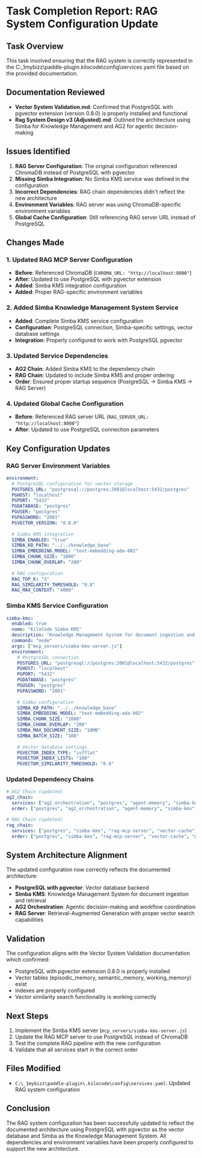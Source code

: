 # Task Completion Report: RAG System Configuration Update

## Task Overview
This task involved ensuring that the RAG system is correctly represented in the C:\_1mybizz\paddle-plugin\.kilocode\config\services.yaml file based on the provided documentation.

## Documentation Reviewed
- **Vector System Validation.md**: Confirmed that PostgreSQL with pgvector extension (version 0.8.0) is properly installed and functional
- **Rag System Design v3 (Adjusted).md**: Outlined the architecture using Simba for Knowledge Management and AG2 for agentic decision-making

## Issues Identified
1. **RAG Server Configuration**: The original configuration referenced ChromaDB instead of PostgreSQL with pgvector
2. **Missing Simba Integration**: No Simba KMS service was defined in the configuration
3. **Incorrect Dependencies**: RAG chain dependencies didn't reflect the new architecture
4. **Environment Variables**: RAG server was using ChromaDB-specific environment variables
5. **Global Cache Configuration**: Still referencing RAG server URL instead of PostgreSQL

## Changes Made

### 1. Updated RAG MCP Server Configuration
- **Before**: Referenced ChromaDB (`CHROMA_URL: "http://localhost:8000"`)
- **After**: Updated to use PostgreSQL with pgvector extension
- **Added**: Simba KMS integration configuration
- **Added**: Proper RAG-specific environment variables

### 2. Added Simba Knowledge Management System Service
- **Added**: Complete Simba KMS service configuration
- **Configuration**: PostgreSQL connection, Simba-specific settings, vector database settings
- **Integration**: Properly configured to work with PostgreSQL pgvector

### 3. Updated Service Dependencies
- **AG2 Chain**: Added Simba KMS to the dependency chain
- **RAG Chain**: Updated to include Simba KMS and proper ordering
- **Order**: Ensured proper startup sequence (PostgreSQL → Simba KMS → RAG Server)

### 4. Updated Global Cache Configuration
- **Before**: Referenced RAG server URL (`RAG_SERVER_URL: "http://localhost:8000"`)
- **After**: Updated to use PostgreSQL connection parameters

## Key Configuration Updates

### RAG Server Environment Variables
```yaml
environment:
  # PostgreSQL configuration for vector storage
  POSTGRES_URL: "postgresql://postgres:2001@localhost:5432/postgres"
  PGHOST: "localhost"
  PGPORT: "5432"
  PGDATABASE: "postgres"
  PGUSER: "postgres"
  PGPASSWORD: "2001"
  PGVECTOR_VERSION: "0.8.0"
  
  # Simba KMS integration
  SIMBA_ENABLED: "true"
  SIMBA_KB_PATH: "../../knowledge_base"
  SIMBA_EMBEDDING_MODEL: "text-embedding-ada-002"
  SIMBA_CHUNK_SIZE: "1000"
  SIMBA_CHUNK_OVERLAP: "200"
  
  # RAG configuration
  RAG_TOP_K: "5"
  RAG_SIMILARITY_THRESHOLD: "0.8"
  RAG_MAX_CONTEXT: "4000"
```

### Simba KMS Service Configuration
```yaml
simba-kms:
  enabled: true
  name: "KiloCode Simba KMS"
  description: "Knowledge Management System for document ingestion and retrieval"
  command: "node"
  args: ["mcp_servers/simba-kms-server.js"]
  environment:
    # PostgreSQL connection
    POSTGRES_URL: "postgresql://postgres:2001@localhost:5432/postgres"
    PGHOST: "localhost"
    PGPORT: "5432"
    PGDATABASE: "postgres"
    PGUSER: "postgres"
    PGPASSWORD: "2001"
    
    # Simba configuration
    SIMBA_KB_PATH: "../../knowledge_base"
    SIMBA_EMBEDDING_MODEL: "text-embedding-ada-002"
    SIMBA_CHUNK_SIZE: "1000"
    SIMBA_CHUNK_OVERLAP: "200"
    SIMBA_MAX_DOCUMENT_SIZE: "10MB"
    SIMBA_BATCH_SIZE: "100"
    
    # Vector database settings
    PGVECTOR_INDEX_TYPE: "ivfflat"
    PGVECTOR_INDEX_LISTS: "100"
    PGVECTOR_SIMILARITY_THRESHOLD: "0.8"
```

### Updated Dependency Chains
```yaml
# AG2 Chain (updated)
ag2_chain:
  services: ["ag2_orchestration", "postgres", "agent-memory", "simba-kms", "rag-mcp-server", "brave-search"]
  order: ["postgres", "ag2_orchestration", "agent-memory", "simba-kms", "rag-mcp-server", "brave-search"]

# RAG Chain (updated)
rag_chain:
  services: ["postgres", "simba-kms", "rag-mcp-server", "vector-cache", "global-cache", "brave-search"]
  order: ["postgres", "simba-kms", "rag-mcp-server", "vector-cache", "global-cache", "brave-search"]
```

## System Architecture Alignment
The updated configuration now correctly reflects the documented architecture:
- **PostgreSQL with pgvector**: Vector database backend
- **Simba KMS**: Knowledge Management System for document ingestion and retrieval
- **AG2 Orchestration**: Agentic decision-making and workflow coordination
- **RAG Server**: Retrieval-Augmented Generation with proper vector search capabilities

## Validation
The configuration aligns with the Vector System Validation documentation which confirmed:
- PostgreSQL with pgvector extension 0.8.0 is properly installed
- Vector tables (episodic_memory, semantic_memory, working_memory) exist
- Indexes are properly configured
- Vector similarity search functionality is working correctly

## Next Steps
1. Implement the Simba KMS server (`mcp_servers/simba-kms-server.js`)
2. Update the RAG MCP server to use PostgreSQL instead of ChromaDB
3. Test the complete RAG pipeline with the new configuration
4. Validate that all services start in the correct order

## Files Modified
- `C:\_1mybizz\paddle-plugin\.kilocode\config\services.yaml`: Updated RAG system configuration

## Conclusion
The RAG system configuration has been successfully updated to reflect the documented architecture using PostgreSQL with pgvector as the vector database and Simba as the Knowledge Management System. All dependencies and environment variables have been properly configured to support the new architecture.